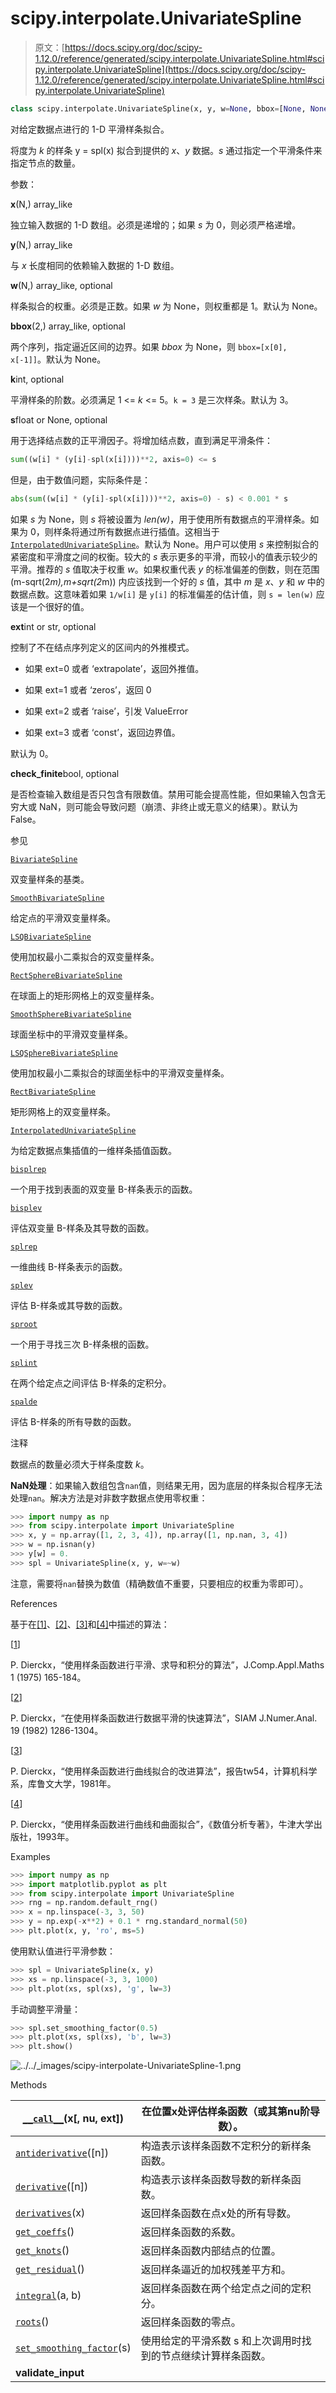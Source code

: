 # scipy.interpolate.UnivariateSpline

> 原文：[https://docs.scipy.org/doc/scipy-1.12.0/reference/generated/scipy.interpolate.UnivariateSpline.html#scipy.interpolate.UnivariateSpline](https://docs.scipy.org/doc/scipy-1.12.0/reference/generated/scipy.interpolate.UnivariateSpline.html#scipy.interpolate.UnivariateSpline)

```py
class scipy.interpolate.UnivariateSpline(x, y, w=None, bbox=[None, None], k=3, s=None, ext=0, check_finite=False)
```

对给定数据点进行的 1-D 平滑样条拟合。

将度为 *k* 的样条 y = spl(x) 拟合到提供的 *x*、*y* 数据。*s* 通过指定一个平滑条件来指定节点的数量。

参数：

**x**(N,) array_like

独立输入数据的 1-D 数组。必须是递增的；如果 *s* 为 0，则必须严格递增。

**y**(N,) array_like

与 *x* 长度相同的依赖输入数据的 1-D 数组。

**w**(N,) array_like, optional

样条拟合的权重。必须是正数。如果 *w* 为 None，则权重都是 1。默认为 None。

**bbox**(2,) array_like, optional

两个序列，指定逼近区间的边界。如果 *bbox* 为 None，则 `bbox=[x[0], x[-1]]`。默认为 None。

**k**int, optional

平滑样条的阶数。必须满足 1 <= *k* <= 5。`k = 3` 是三次样条。默认为 3。

**s**float or None, optional

用于选择结点数的正平滑因子。将增加结点数，直到满足平滑条件：

```py
sum((w[i] * (y[i]-spl(x[i])))**2, axis=0) <= s 
```

但是，由于数值问题，实际条件是：

```py
abs(sum((w[i] * (y[i]-spl(x[i])))**2, axis=0) - s) < 0.001 * s 
```

如果 *s* 为 None，则 *s* 将被设置为 *len(w)*，用于使用所有数据点的平滑样条。如果为 0，则样条将通过所有数据点进行插值。这相当于 [`InterpolatedUnivariateSpline`](scipy.interpolate.InterpolatedUnivariateSpline.html#scipy.interpolate.InterpolatedUnivariateSpline "scipy.interpolate.InterpolatedUnivariateSpline")。默认为 None。用户可以使用 *s* 来控制拟合的紧密度和平滑度之间的权衡。较大的 *s* 表示更多的平滑，而较小的值表示较少的平滑。推荐的 *s* 值取决于权重 *w*。如果权重代表 *y* 的标准偏差的倒数，则在范围 (m-sqrt(2*m),m+sqrt(2*m)) 内应该找到一个好的 *s* 值，其中 *m* 是 *x*、*y* 和 *w* 中的数据点数。这意味着如果 `1/w[i]` 是 `y[i]` 的标准偏差的估计值，则 `s = len(w)` 应该是一个很好的值。

**ext**int or str, optional

控制了不在结点序列定义的区间内的外推模式。

+   如果 ext=0 或者 ‘extrapolate’，返回外推值。

+   如果 ext=1 或者 ‘zeros’，返回 0

+   如果 ext=2 或者 ‘raise’，引发 ValueError

+   如果 ext=3 或者 ‘const’，返回边界值。

默认为 0。

**check_finite**bool, optional

是否检查输入数组是否只包含有限数值。禁用可能会提高性能，但如果输入包含无穷大或 NaN，则可能会导致问题（崩溃、非终止或无意义的结果）。默认为 False。

参见

[`BivariateSpline`](scipy.interpolate.BivariateSpline.html#scipy.interpolate.BivariateSpline "scipy.interpolate.BivariateSpline")

双变量样条的基类。

[`SmoothBivariateSpline`](scipy.interpolate.SmoothBivariateSpline.html#scipy.interpolate.SmoothBivariateSpline "scipy.interpolate.SmoothBivariateSpline")

给定点的平滑双变量样条。

[`LSQBivariateSpline`](scipy.interpolate.LSQBivariateSpline.html#scipy.interpolate.LSQBivariateSpline "scipy.interpolate.LSQBivariateSpline")

使用加权最小二乘拟合的双变量样条。

[`RectSphereBivariateSpline`](scipy.interpolate.RectSphereBivariateSpline.html#scipy.interpolate.RectSphereBivariateSpline "scipy.interpolate.RectSphereBivariateSpline")

在球面上的矩形网格上的双变量样条。

[`SmoothSphereBivariateSpline`](scipy.interpolate.SmoothSphereBivariateSpline.html#scipy.interpolate.SmoothSphereBivariateSpline "scipy.interpolate.SmoothSphereBivariateSpline")

球面坐标中的平滑双变量样条。

[`LSQSphereBivariateSpline`](scipy.interpolate.LSQSphereBivariateSpline.html#scipy.interpolate.LSQSphereBivariateSpline "scipy.interpolate.LSQSphereBivariateSpline")

使用加权最小二乘拟合的球面坐标中的平滑双变量样条。

[`RectBivariateSpline`](scipy.interpolate.RectBivariateSpline.html#scipy.interpolate.RectBivariateSpline "scipy.interpolate.RectBivariateSpline")

矩形网格上的双变量样条。

[`InterpolatedUnivariateSpline`](scipy.interpolate.InterpolatedUnivariateSpline.html#scipy.interpolate.InterpolatedUnivariateSpline "scipy.interpolate.InterpolatedUnivariateSpline")

为给定数据点集插值的一维样条插值函数。

[`bisplrep`](scipy.interpolate.bisplrep.html#scipy.interpolate.bisplrep "scipy.interpolate.bisplrep")

一个用于找到表面的双变量 B-样条表示的函数。

[`bisplev`](scipy.interpolate.bisplev.html#scipy.interpolate.bisplev "scipy.interpolate.bisplev")

评估双变量 B-样条及其导数的函数。

[`splrep`](scipy.interpolate.splrep.html#scipy.interpolate.splrep "scipy.interpolate.splrep")

一维曲线 B-样条表示的函数。

[`splev`](scipy.interpolate.splev.html#scipy.interpolate.splev "scipy.interpolate.splev")

评估 B-样条或其导数的函数。

[`sproot`](scipy.interpolate.sproot.html#scipy.interpolate.sproot "scipy.interpolate.sproot")

一个用于寻找三次 B-样条根的函数。

[`splint`](scipy.interpolate.splint.html#scipy.interpolate.splint "scipy.interpolate.splint")

在两个给定点之间评估 B-样条的定积分。

[`spalde`](scipy.interpolate.spalde.html#scipy.interpolate.spalde "scipy.interpolate.spalde")

评估 B-样条的所有导数的函数。

注释

数据点的数量必须大于样条度数 *k*。

**NaN处理**：如果输入数组包含`nan`值，则结果无用，因为底层的样条拟合程序无法处理`nan`。解决方法是对非数字数据点使用零权重：

```py
>>> import numpy as np
>>> from scipy.interpolate import UnivariateSpline
>>> x, y = np.array([1, 2, 3, 4]), np.array([1, np.nan, 3, 4])
>>> w = np.isnan(y)
>>> y[w] = 0.
>>> spl = UnivariateSpline(x, y, w=~w) 
```

注意，需要将`nan`替换为数值（精确数值不重要，只要相应的权重为零即可）。

References

基于在[[1]](#r7b7bd71fb0ec-1)、[[2]](#r7b7bd71fb0ec-2)、[[3]](#r7b7bd71fb0ec-3)和[[4]](#r7b7bd71fb0ec-4)中描述的算法：

[[1](#id1)]

P. Dierckx，“使用样条函数进行平滑、求导和积分的算法”，J.Comp.Appl.Maths 1 (1975) 165-184。

[[2](#id2)]

P. Dierckx，“在使用样条函数进行数据平滑的快速算法”，SIAM J.Numer.Anal. 19 (1982) 1286-1304。

[[3](#id3)]

P. Dierckx，“使用样条函数进行曲线拟合的改进算法”，报告tw54，计算机科学系，库鲁文大学，1981年。

[[4](#id4)]

P. Dierckx，“使用样条函数进行曲线和曲面拟合”，《数值分析专著》，牛津大学出版社，1993年。

Examples

```py
>>> import numpy as np
>>> import matplotlib.pyplot as plt
>>> from scipy.interpolate import UnivariateSpline
>>> rng = np.random.default_rng()
>>> x = np.linspace(-3, 3, 50)
>>> y = np.exp(-x**2) + 0.1 * rng.standard_normal(50)
>>> plt.plot(x, y, 'ro', ms=5) 
```

使用默认值进行平滑参数：

```py
>>> spl = UnivariateSpline(x, y)
>>> xs = np.linspace(-3, 3, 1000)
>>> plt.plot(xs, spl(xs), 'g', lw=3) 
```

手动调整平滑量：

```py
>>> spl.set_smoothing_factor(0.5)
>>> plt.plot(xs, spl(xs), 'b', lw=3)
>>> plt.show() 
```

![../../_images/scipy-interpolate-UnivariateSpline-1.png](../Images/0d655455f94239bf6955396cec8fa46a.png)

Methods

| [`__call__`](scipy.interpolate.UnivariateSpline.__call__.html#scipy.interpolate.UnivariateSpline.__call__ "scipy.interpolate.UnivariateSpline.__call__")(x[, nu, ext]) | 在位置x处评估样条函数（或其第nu阶导数）。 |
| --- | --- |
| [`antiderivative`](scipy.interpolate.UnivariateSpline.antiderivative.html#scipy.interpolate.UnivariateSpline.antiderivative "scipy.interpolate.UnivariateSpline.antiderivative")([n]) | 构造表示该样条函数不定积分的新样条函数。 |
| [`derivative`](scipy.interpolate.UnivariateSpline.derivative.html#scipy.interpolate.UnivariateSpline.derivative "scipy.interpolate.UnivariateSpline.derivative")([n]) | 构造表示该样条函数导数的新样条函数。 |
| [`derivatives`](scipy.interpolate.UnivariateSpline.derivatives.html#scipy.interpolate.UnivariateSpline.derivatives "scipy.interpolate.UnivariateSpline.derivatives")(x) | 返回样条函数在点x处的所有导数。 |
| [`get_coeffs`](scipy.interpolate.UnivariateSpline.get_coeffs.html#scipy.interpolate.UnivariateSpline.get_coeffs "scipy.interpolate.UnivariateSpline.get_coeffs")() | 返回样条函数的系数。 |
| [`get_knots`](scipy.interpolate.UnivariateSpline.get_knots.html#scipy.interpolate.UnivariateSpline.get_knots "scipy.interpolate.UnivariateSpline.get_knots")() | 返回样条函数内部结点的位置。 |
| [`get_residual`](scipy.interpolate.UnivariateSpline.get_residual.html#scipy.interpolate.UnivariateSpline.get_residual "scipy.interpolate.UnivariateSpline.get_residual")() | 返回样条逼近的加权残差平方和。 |
| [`integral`](https://docs.scipy.org/doc/scipy/reference/generated/scipy.interpolate.UnivariateSpline.integral.html#scipy.interpolate.UnivariateSpline.integral)(a, b) | 返回样条函数在两个给定点之间的定积分。 |
| [`roots`](https://docs.scipy.org/doc/scipy/reference/generated/scipy.interpolate.UnivariateSpline.roots.html#scipy.interpolate.UnivariateSpline.roots)() | 返回样条函数的零点。 |
| [`set_smoothing_factor`](https://docs.scipy.org/doc/scipy/reference/generated/scipy.interpolate.UnivariateSpline.set_smoothing_factor.html#scipy.interpolate.UnivariateSpline.set_smoothing_factor)(s) | 使用给定的平滑系数 s 和上次调用时找到的节点继续计算样条函数。 |
| **validate_input** |
